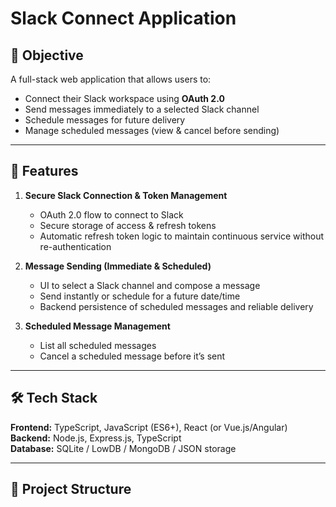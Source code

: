 # Slack Connect Application

## 📌 Objective
A full-stack web application that allows users to:
- Connect their Slack workspace using **OAuth 2.0**
- Send messages immediately to a selected Slack channel
- Schedule messages for future delivery
- Manage scheduled messages (view & cancel before sending)

---

## 🚀 Features
1. **Secure Slack Connection & Token Management**
   - OAuth 2.0 flow to connect to Slack
   - Secure storage of access & refresh tokens
   - Automatic refresh token logic to maintain continuous service without re-authentication

2. **Message Sending (Immediate & Scheduled)**
   - UI to select a Slack channel and compose a message
   - Send instantly or schedule for a future date/time
   - Backend persistence of scheduled messages and reliable delivery

3. **Scheduled Message Management**
   - List all scheduled messages
   - Cancel a scheduled message before it’s sent

---

## 🛠️ Tech Stack
**Frontend:** TypeScript, JavaScript (ES6+), React (or Vue.js/Angular)  
**Backend:** Node.js, Express.js, TypeScript  
**Database:** SQLite / LowDB / MongoDB / JSON storage  

---

## 📂 Project Structure
